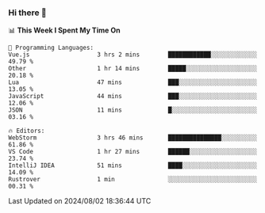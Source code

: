 ### Hi there 👋

<!--
**asdf12303116/asdf12303116** is a ✨ _special_ ✨ repository because its `README.md` (this file) appears on your GitHub profile.

Here are some ideas to get you started:

- 🔭 I’m currently working on ...
- 🌱 I’m currently learning ...
- 👯 I’m looking to collaborate on ...
- 🤔 I’m looking for help with ...
- 💬 Ask me about ...
- 📫 How to reach me: ...
- 😄 Pronouns: ...
- ⚡ Fun fact: ...
-->

<!--START_SECTION:waka-->
📊 **This Week I Spent My Time On** 

```text
💬 Programming Languages: 
Vue.js                   3 hrs 2 mins        ████████████░░░░░░░░░░░░░   49.79 % 
Other                    1 hr 14 mins        █████░░░░░░░░░░░░░░░░░░░░   20.18 % 
Lua                      47 mins             ███░░░░░░░░░░░░░░░░░░░░░░   13.05 % 
JavaScript               44 mins             ███░░░░░░░░░░░░░░░░░░░░░░   12.06 % 
JSON                     11 mins             █░░░░░░░░░░░░░░░░░░░░░░░░   03.16 % 

🔥 Editors: 
WebStorm                 3 hrs 46 mins       ███████████████░░░░░░░░░░   61.86 % 
VS Code                  1 hr 27 mins        ██████░░░░░░░░░░░░░░░░░░░   23.74 % 
IntelliJ IDEA            51 mins             ████░░░░░░░░░░░░░░░░░░░░░   14.09 % 
Rustrover                1 min               ░░░░░░░░░░░░░░░░░░░░░░░░░   00.31 % 
```


 Last Updated on 2024/08/02 18:36:44 UTC
<!--END_SECTION:waka-->
